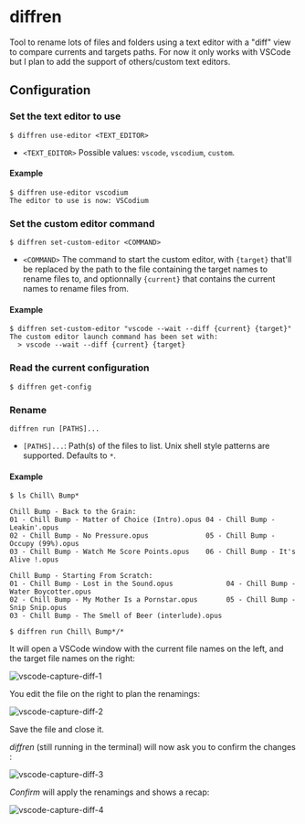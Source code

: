 # diffren

Tool to rename lots of files and folders using a text editor with a "diff" view to compare currents and targets paths. For now it only works with VSCode but I plan to add the support of others/custom text editors.

## Configuration


### Set the text editor to use

```
$ diffren use-editor <TEXT_EDITOR>
```

-  `<TEXT_EDITOR>` Possible values: `vscode`, `vscodium`, `custom`.

#### Example

```
$ diffren use-editor vscodium
The editor to use is now: VSCodium
```


### Set the custom editor command

```
$ diffren set-custom-editor <COMMAND>
```

-  `<COMMAND>` The command to start the custom editor, with `{target}` that'll be replaced by the path to the file containing the target names to rename files to, and optionnally `{current}` that contains the current names to rename files from.

#### Example

```
$ diffren set-custom-editor "vscode --wait --diff {current} {target}"
The custom editor launch command has been set with:
  > vscode --wait --diff {current} {target}
```


### Read the current configuration

```
$ diffren get-config
```


### Rename

```
diffren run [PATHS]...
```

- `[PATHS]...`: Path(s) of the files to list. Unix shell style patterns are supported. Defaults to `*`.

#### Example

```
$ ls Chill\ Bump*

Chill Bump - Back to the Grain:
01 - Chill Bump - Matter of Choice (Intro).opus 04 - Chill Bump - Leakin'.opus
02 - Chill Bump - No Pressure.opus              05 - Chill Bump - Occupy (99%).opus
03 - Chill Bump - Watch Me Score Points.opus    06 - Chill Bump - It's Alive !.opus

Chill Bump - Starting From Scratch:
01 - Chill Bump - Lost in the Sound.opus             04 - Chill Bump - Water Boycotter.opus
02 - Chill Bump - My Mother Is a Pornstar.opus       05 - Chill Bump - Snip Snip.opus
03 - Chill Bump - The Smell of Beer (interlude).opus

$ diffren run Chill\ Bump*/*
```

It will open a VSCode window with the current file names on the left, and the target file names on the right:

![vscode-capture-diff-1](https://user-images.githubusercontent.com/1438257/190187454-66f768bc-25f3-4839-97ca-af60761aeb99.png)

You edit the file on the right to plan the renamings:

![vscode-capture-diff-2](https://user-images.githubusercontent.com/1438257/190188316-8c1795ed-32f3-438a-9614-4439b57a51c7.png)

Save the file and close it.

_diffren_ (still running in the terminal) will now ask you to confirm the changes :

![vscode-capture-diff-3](https://user-images.githubusercontent.com/1438257/190189643-a3ace88b-0936-4964-981a-5b94acf7d01c.png)

_Confirm_ will apply the renamings and shows a recap:

![vscode-capture-diff-4](https://user-images.githubusercontent.com/1438257/190190187-2bfaa922-5b3f-406f-aabd-16c66b99c8c2.png)

